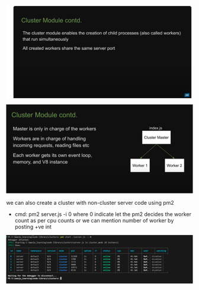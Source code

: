   ![alt text](https://github.com/ManjuRamu/node-library/blob/main/public/git/images/cluster.PNG?raw=true)

  ![alt text](https://github.com/ManjuRamu/node-library/blob/main/public/git/images/cluster2.PNG?raw=true)


we can also create a cluster with non-cluster server code using pm2

- cmd:  pm2 server.js -i 0
  where 0 indicate let the pm2 decides the worker count as per cpu counts
  or we can mention number of worker by posting +ve int


![alt text](https://github.com/ManjuRamu/node-library/blob/main/public/git/images/cluster-server-with-pm2.PNG?raw=true)